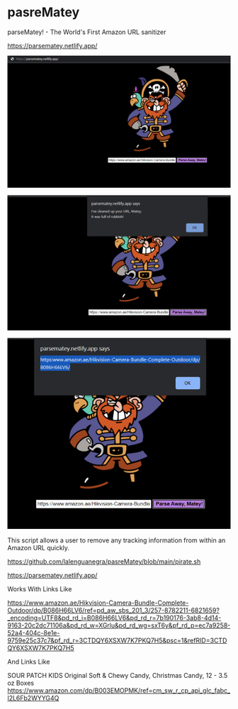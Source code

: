 # pasreMatey

parseMatey! - The World's First Amazon URL sanitizer

https://parsematey.netlify.app/

![pirate1](https://github.com/lalenguanegra/pasreMatey/blob/main/pirate1.png)

![pirate2](https://github.com/lalenguanegra/pasreMatey/blob/main/pirate2.png)

![pirate3](https://github.com/lalenguanegra/pasreMatey/blob/main/pirate3.png)

This script allows a user to remove any tracking information from within an Amazon URL quickly.

https://github.com/lalenguanegra/pasreMatey/blob/main/pirate.sh

https://parsematey.netlify.app/

Works With Links Like

https://www.amazon.ae/Hikvision-Camera-Bundle-Complete-Outdoor/dp/B086H66LV6/ref=pd_aw_sbs_201_3/257-8782211-6821659?_encoding=UTF8&pd_rd_i=B086H66LV6&pd_rd_r=7b190176-3ab8-4d14-9163-20c2dc71106a&pd_rd_w=XGrlu&pd_rd_wg=sxT6y&pf_rd_p=ec7a9258-52a4-404c-8e1e-9759e25c37c7&pf_rd_r=3CTDQY6XSXW7K7PKQ7H5&psc=1&refRID=3CTDQY6XSXW7K7PKQ7H5

And Links Like

SOUR PATCH KIDS Original Soft & Chewy Candy, Christmas Candy, 12 - 3.5 oz Boxes https://www.amazon.com/dp/B003EMOPMK/ref=cm_sw_r_cp_api_glc_fabc_l2L6Fb2WYYG4Q

